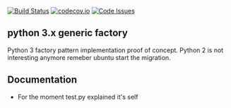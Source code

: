 [![Build Status](https://travis-ci.org/mnothic/factory_poc.svg)](https://travis-ci.org/mnothic/factory_poc)
[![codecov.io](https://codecov.io/github/mnothic/factory_poc/coverage.svg?branch=master)](https://codecov.io/github/mnothic/factory_poc?branch=master) 
[![Code Issues](https://www.quantifiedcode.com/api/v1/project/266de1223adb444b8e8d7064a950ac29/badge.svg)](https://www.quantifiedcode.com/app/project/266de1223adb444b8e8d7064a950ac29)
## python 3.x generic factory
Python 3 factory pattern implementation proof of concept.
Python 2 is not interesting anymore remeber ubuntu start the migration.

## Documentation
- For the moment test.py explained it's self

